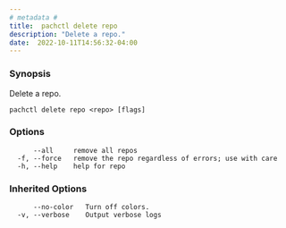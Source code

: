 ```yaml
---
# metadata # 
title:  pachctl delete repo
description: "Delete a repo."
date:  2022-10-11T14:56:32-04:00
---
```


### Synopsis

Delete a repo.

```
pachctl delete repo <repo> [flags]
```

### Options

```
      --all     remove all repos
  -f, --force   remove the repo regardless of errors; use with care
  -h, --help    help for repo
```

### Inherited Options

```
      --no-color   Turn off colors.
  -v, --verbose    Output verbose logs
```


